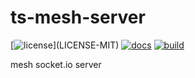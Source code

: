 # ts-mesh-server

[![license](https://img.shields.io/badge/license-MIT%2FApache--2.0-blue")](LICENSE-MIT)
[![docs](https://img.shields.io/badge/docs-typescript-blue.svg)](https://aicacia.github.io/ts-mesh-server/)
[![build](https://github.com/aicacia/ts-mesh-server/workflows/Test/badge.svg)](https://github.com/aicacia/ts-mesh-server/actions?query=workflow%3ATest)

mesh socket.io server
